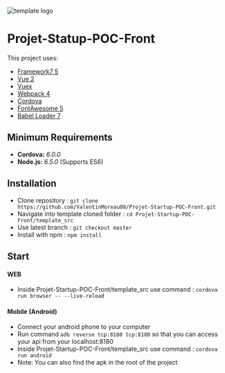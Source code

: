 ![template logo](logo_v2.png "../template logo")

# Projet-Statup-POC-Front

This project uses:
* [Framework7 5](https://framework7.io)
* [Vue 2](https://vuejs.org/)
* [Vuex](https://github.com/vuejs/vuex)
* [Webpack 4](https://webpack.github.io/)
* [Cordova](https://cordova.apache.org/)
* [FontAwesome 5](http://fontawesome.io/)
* [Babel Loader 7](https://github.com/babel/babel-loader)


## Minimum Requirements
* **Cordova:** _6.0.0_
* **Node.js:** _6.5.0_ (Supports ES6)


## Installation
- Clone repository : `git clone https://github.com/ValentinMoreau08/Projet-Startup-POC-Front.git`
- Navigate into template cloned folder : `cd Projet-Startup-POC-Front/template_src`
- Use latest branch : `git checkout master`
- Install with npm : `npm install`
  
## Start
#### WEB
* Inside Projet-Startup-POC-Front/template_src use command : `cordova run browser -- --live-reload`
#### Mobile (Android)
* Connect your android phone to your computer
* Run command `adb reverse tcp:8180 tcp:8180` so that you can access your api from your localhost:8180 
* Inside Projet-Startup-POC-Front/template_src use command : `cordova run android`
* Note: You can also find the apk in the root of the project
